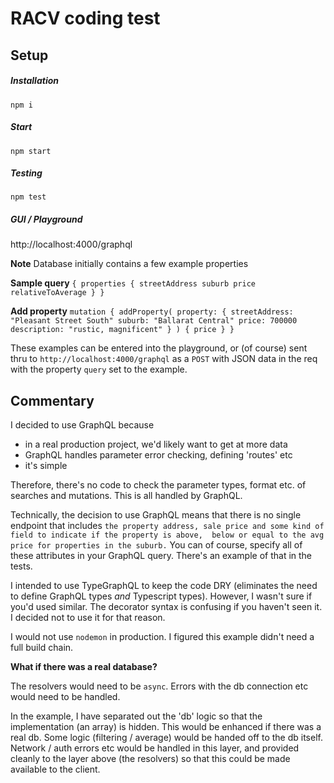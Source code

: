 # RACV coding test
## Setup
##### Installation
`npm i`
##### Start
`npm start`

##### Testing
`npm test`

##### GUI / Playground
http://localhost:4000/graphql

**Note** Database initially contains a few example properties

**Sample query**
`{
  properties {
    streetAddress
    suburb
    price
    relativeToAverage
  }
}`

**Add property**
`mutation {
   addProperty(
     property: {
       streetAddress: "Pleasant Street South"
       suburb: "Ballarat Central"
       price: 700000
       description: "rustic, magnificent"
     }
   ) {
     price
   }
 }
`

These examples can be entered into the playground, or (of course) sent thru to `http://localhost:4000/graphql`
as a `POST` with JSON data in the req with the property `query` set to the example.

## Commentary

I decided to use GraphQL because
 - in a real production project, we'd likely want to get at more data
 - GraphQL handles parameter error checking, defining 'routes' etc
 - it's simple

Therefore, there's no code to check the parameter types, format etc. of searches and mutations.
This is all handled by GraphQL.


Technically, the decision to use GraphQL means that there is no single endpoint that includes
`the property address, sale price and some kind of field to indicate if the property is above, 
below or equal to the avg price for properties in the suburb.` You can of course, specify all
of these attributes in your GraphQL query. There's an example of that in the tests.
 
I intended to use TypeGraphQL to keep the code DRY (eliminates the need to define GraphQL types 
_and_ Typescript types). However, I wasn't sure if you'd used similar. The decorator syntax 
is confusing if you haven't seen it. I decided not to use it for that reason.

I would not use `nodemon` in production. I figured this example didn't need a full build chain.

**What if there was a real database?**

The resolvers would need to be `async`. Errors with the db connection etc would need to be handled. 

In the example, I have separated out the 'db' logic so that the implementation (an array) is hidden.
This would be enhanced if there was a real db. Some logic (filtering / average) would be handed
off to the db itself. Network / auth errors etc would be handled in this layer, and provided
cleanly to the layer above (the resolvers) so that this could be made available to the client.


